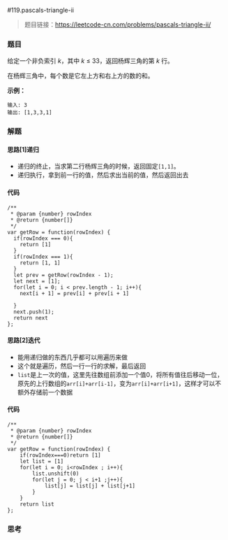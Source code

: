 #119.pascals-triangle-ii

> 题目链接：https://leetcode-cn.com/problems/pascals-triangle-ii/
>

### 题目

给定一个非负索引 *k*，其中 *k* ≤ 33，返回杨辉三角的第 *k* 行。

在杨辉三角中，每个数是它左上方和右上方的数的和。

**示例：**

```
输入: 3
输出: [1,3,3,1]
```



### 解题

#### 思路[1]递归

* 递归的终止，当求第二行杨辉三角的时候，返回固定`[1,1]`。
* 递归执行，拿到前一行的值，然后求出当前的值，然后返回出去

#### 代码

```
/**
 * @param {number} rowIndex
 * @return {number[]}
 */
var getRow = function(rowIndex) {
  if(rowIndex === 0){
    return [1]
  }
  if(rowIndex === 1){
    return [1, 1]
  }
  let prev = getRow(rowIndex - 1);
  let next = [1];
  for(let i = 0; i < prev.length - 1; i++){
    next[i + 1] = prev[i] + prev[i + 1]
    
  }
  next.push(1);
  return next
};
```

#### 思路[2]迭代

* 能用递归做的东西几乎都可以用遍历来做
* 这个就是遍历，然后一行一行的求解，最后返回
* `list`是上一次的值，这里先往数组前添加一个值0，将所有值往后移动一位，原先的上行数组的`arr[i]+arr[i-1]`，变为`arr[i]+arr[i+1]`，这样才可以不额外存储前一个数据

#### 代码

```
/**
 * @param {number} rowIndex
 * @return {number[]}
 */
var getRow = function(rowIndex) {
    if(rowIndex===0)return [1]
    let list = [1]
    for(let i = 0; i<rowIndex ; i++){
        list.unshift(0)
        for(let j = 0; j < i+1 ;j++){
            list[j] = list[j] + list[j+1]
        }
    }
    return list
};
```



### 思考
